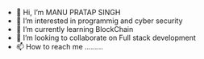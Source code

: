 - 👋 Hi, I’m MANU PRATAP SINGH
- 👀 I’m interested in programmig and cyber security
- 🌱 I’m currently learning BlockChain
- 💞️ I’m looking to collaborate on Full stack development
- 📫 How to reach me .........

<!---
manu9458/manu9458 is a ✨ special ✨ repository because its `README.md` (this file) appears on your GitHub profile.
You can click the Preview link to take a look at your changes.
--->
